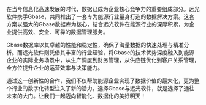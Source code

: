 在当今信息化高速发展的时代，数据已成为企业核心竞争力的重要组成部分。远光软件携手Gbase，共同推出了一套专为能源行业量身打造的数据解决方案。这套方案以强大的Gbase数据库为核心，结合远光软件在能源行业的深厚积累，为企业提供高效、安全、可靠的数据管理服务。

Gbase数据库以其卓越的性能和稳定性，确保了海量数据的快速处理与精准分析。而远光软件则凭借其丰富的行业经验，将Gbase的技术优势深度融入到能源企业的实际业务场景中，从生产调度到财务管理，从供应链优化到客户关系管理，全方位提升企业的运营效率与决策能力。

通过这一创新性的合作，我们不仅帮助能源企业实现了数据价值的最大化，更为整个行业的数字化转型注入了新的活力。选择Gbase与远光软件，就是选择了通往未来的大门。让我们一起迈向智能化、数据化的美好明天！